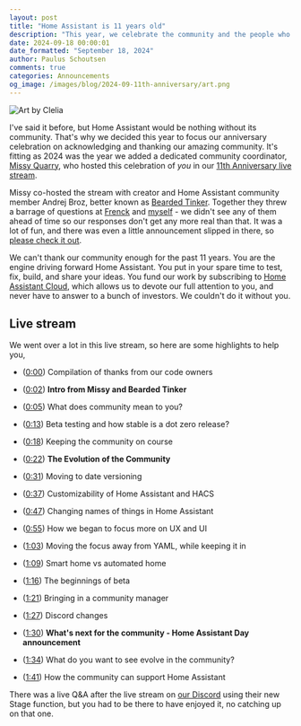 ```yaml
---
layout: post
title: "Home Assistant is 11 years old"
description: "This year, we celebrate the community and the people who make Home Assistant what it is."
date: 2024-09-18 00:00:01
date_formatted: "September 18, 2024"
author: Paulus Schoutsen
comments: true
categories: Announcements
og_image: /images/blog/2024-09-11th-anniversary/art.png
---
```


<img src='/images/blog/2024-09-11th-anniversary/art.png' alt='Art by Clelia' style='border: 0;box-shadow: none;'>

I've said it before, but Home Assistant would be nothing without its community. That's why we decided this year to focus our anniversary celebration on acknowledging and thanking our amazing community. It's fitting as 2024 was the year we added a dedicated community coordinator, [Missy Quarry](https://community.home-assistant.io/t/an-introduction-your-new-community-social-media-manager/693623), who hosted this celebration of *you* in our [11th Anniversary live stream](https://www.youtube.com/watch?v=iE8yFUvQ2e4).

Missy co-hosted the stream with creator and Home Assistant community member Andrej Broz, better known as [Bearded Tinker](https://www.youtube.com/c/BeardedTinker). Together they threw a barrage of questions at [Frenck](https://github.com/frenck) and [myself](https://github.com/balloob) - we didn't see any of them ahead of time so our responses don't get any more real than that. It was a lot of fun, and there was even a little announcement slipped in there, so [please check it out](https://www.youtube.com/watch?v=iE8yFUvQ2e4).

We can't thank our community enough for the past 11 years. You are the engine driving forward Home Assistant. You put in your spare time to test, fix, build, and share your ideas. You fund our work by subscribing to [Home Assistant Cloud](/cloud/), which allows us to devote our full attention to you, and never have to answer to a bunch of investors. We couldn't do it without you.

<!--more-->

## Live stream

<lite-youtube videoid="iE8yFUvQ2e4" videotitle="Home Assistant 11th Anniversary Live Stream"></lite-youtube>

We went over a lot in this live stream, so here are some highlights to help you,

- ([0:00](https://www.youtube.com/live/iE8yFUvQ2e4?si=fppbhmPe1NC-_uRp&t=28)) Compilation of thanks from our code owners

- ([0:02](https://www.youtube.com/live/iE8yFUvQ2e4?si=uSWODBLTxqrRMCFz&t=131)) **Intro from Missy and Bearded Tinker**

- ([0:05](https://www.youtube.com/live/iE8yFUvQ2e4?si=i2xsCfVrKs8pK-e5&t=316)) What does community mean to you?

- ([0:13](https://www.youtube.com/live/iE8yFUvQ2e4?si=Ol3Wc5FGp5ZxDk-k&t=794)) Beta testing and how stable is a dot zero release?

- ([0:18](https://www.youtube.com/live/iE8yFUvQ2e4?si=IQGe_l3zlmeaCVjT&t=1100)) Keeping the community on course

- ([0:22](https://www.youtube.com/live/iE8yFUvQ2e4?si=g7C_h3YvI2HmHqo8&t=1350)) **The Evolution of the Community**

- ([0:31](https://www.youtube.com/live/iE8yFUvQ2e4?si=Fz1ibi38jJN8XD5V&t=1892)) Moving to date versioning

- ([0:37](https://www.youtube.com/live/iE8yFUvQ2e4?si=ZqFTrNiiIMU6uQm2&t=2223)) Customizability of Home Assistant and HACS

- ([0:47](https://www.youtube.com/live/iE8yFUvQ2e4?si=FRwAfJVGnYU5o1Xk&t=2841)) Changing names of things in Home Assistant

- ([0:55](https://www.youtube.com/live/iE8yFUvQ2e4?si=wi8cFzuyEBHZIMPG&t=3347)) How we began to focus more on UX and UI

- ([1:03](https://www.youtube.com/live/iE8yFUvQ2e4?si=iTRYmjLamaCyBR55&t=3769)) Moving the focus away from YAML, while keeping it in

- ([1:09](https://www.youtube.com/live/iE8yFUvQ2e4?si=7ihvckxKLYz-ngMp&t=4181)) Smart home vs automated home

- ([1:16](https://www.youtube.com/live/iE8yFUvQ2e4?si=Bt5OYxe0KQXmoR1s&t=4566)) The beginnings of beta

- ([1:21](https://www.youtube.com/live/iE8yFUvQ2e4?si=u8I1D0R4bu6AvdIa&t=4859)) Bringing in a community manager

- ([1:27](https://www.youtube.com/live/iE8yFUvQ2e4?si=lNY3fFGejRrKmaR_&t=5216)) Discord changes

- ([1:30](https://www.youtube.com/live/iE8yFUvQ2e4?si=_VBg4h4IxOl1Uifv&t=5428)) **What's next for the community - Home Assistant Day announcement**

- ([1:34](https://www.youtube.com/live/iE8yFUvQ2e4?si=prjnO4AhecnaK092&t=5645)) What do you want to see evolve in the community?

- ([1:41](https://www.youtube.com/live/iE8yFUvQ2e4?si=Ss91TppP7qrSSzsB&t=6076)) How the community can support Home Assistant

There was a live Q&A after the live stream on [our Discord](/join-chat) using their new Stage function, but you had to be there to have enjoyed it, no catching up on that one.
